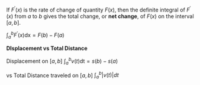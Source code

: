 If $F^{\prime}\left(x\right)$ is the rate of change of quantity $F\left(x\right),$ then the definite integral of $F^{\prime}\left(x\right)$ from *a* to *b* gives the total change, or **net change**, of $F\left(x\right)$ on the interval $\left\lbrack a,b\right\rbrack$.

$\int_{a}^{b}F^{\prime}\left(x\right)\mathrm{dx}=F\left(b\right)-F\left(a\right)$


**DIsplacement vs Total Distance**

Displacement on $\left\lbrack a,b\right\rbrack$
$\int_{a}^{b}v\left(t\right)\mathrm{dt}=s\left(b\right)-s\left(a\right)$

vs
Total Distance traveled on $\left\lbrack a,b\right\rbrack$
$\int_{a}^{b}\left|v\left(t\right)\right|{dt}$

